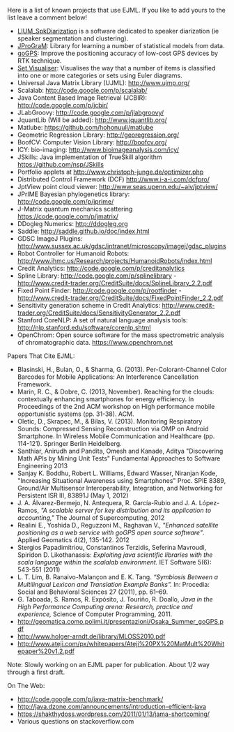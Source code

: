 Here is a list of known projects that use EJML. If you like to add yours to the list leave a comment below!

  * [LIUM\_SpkDiarization](http://www-lium.univ-lemans.fr/diarization/doku.php/) is a software dedicated to speaker diarization (ie speaker segmentation and clustering).
  * [JProGraM](http://researchers.lille.inria.fr/~freno/JProGraM.html): Library for learning a number of statistical models from data.
  * [goGPS](http://code.google.com/p/gogps/): Improve the positioning accuracy of low-cost GPS devices by RTK technique.
  * [Set Visualiser](http://www-edc.eng.cam.ac.uk/tools/set_visualiser/): Visualises the way that a number of items is classified into one or more categories or sets using Euler diagrams.
  * Universal Java Matrix Library (UJML): http://www.ujmp.org/
  * Scalalab: http://code.google.com/p/scalalab/
  * Java Content Based Image Retrieval (JCBIR): http://code.google.com/p/jcbir/
  * JLabGroovy: http://code.google.com/p/jlabgroovy/
  * JquantLib (Will be added): http://www.jquantlib.org/
  * Matlube: https://github.com/hohonuuli/matlube
  * Geometric Regression Library: http://georegression.org/
  * BoofCV: Computer Vision Library: http://boofcv.org/
  * ICY: bio-imaging: http://www.bioimageanalysis.com/icy/
  * JSkills: Java implementation of TrueSkill algorithm https://github.com/nsp/JSkills
  * Portfolio applets at http://www.christoph-junge.de/optimizer.php
  * Distributed Control Framework (DCF) http://www.i-a-i.com/dcfpro/
  * JptView point cloud viewer: http://www.seas.upenn.edu/~aiv/jptview/
  * JPrIME Bayesian phylogenetics library: http://code.google.com/p/jprime/
  * J-Matrix quantum mechanics scattering https://code.google.com/p/jmatrix/
  * DDogleg Numerics: http://ddogleg.org
  * Saddle: http://saddle.github.io/doc/index.html
  * GDSC ImageJ Plugins: http://www.sussex.ac.uk/gdsc/intranet/microscopy/imagej/gdsc_plugins
  * Robot Controller for Humanoid Robots: http://www.ihmc.us/Research/projects/HumanoidRobots/index.html
  * Credit Analytics: http://code.google.com/p/creditanalytics
  * Spline Library: http://code.google.com/p/splinelibrary - http://www.credit-trader.org/CreditSuite/docs/SplineLibrary_2.2.pdf
  * Fixed Point Finder: http://code.google.com/p/rootfinder - http://www.credit-trader.org/CreditSuite/docs/FixedPointFinder_2.2.pdf
  * Sensitivity generation scheme in Credit Analytics: http://www.credit-trader.org/CreditSuite/docs/SensitivityGenerator_2.2.pdf
  * Stanford CoreNLP: A set of natural language analysis tools:  http://nlp.stanford.edu/software/corenlp.shtml
  * OpenChrom: Open source software for the mass spectrometric analysis of chromatographic data.  https://www.openchrom.net

Papers That Cite EJML:
  * Blasinski, H., Bulan, O., & Sharma, G. (2013). Per-Colorant-Channel Color Barcodes for Mobile Applications: An Interference Cancellation Framework.
  * Marin, R. C., & Dobre, C. (2013, November). Reaching for the clouds: contextually enhancing smartphones for energy efficiency. In Proceedings of the 2nd ACM workshop on High performance mobile opportunistic systems (pp. 31-38). ACM.
  * Oletic, D., Skrapec, M., & Bilas, V. (2013). Monitoring Respiratory Sounds: Compressed Sensing Reconstruction via OMP on Android Smartphone. In Wireless Mobile Communication and Healthcare (pp. 114-121). Springer Berlin Heidelberg.
  * Santhiar, Anirudh and Pandita, Omesh and Kanade, Aditya "Discovering Math APIs by Mining Unit Tests" Fundamental Approaches to Software Engineering 2013
  * Sanjay K. Boddhu, Robert L. Williams, Edward Wasser, Niranjan Kode, "Increasing Situational Awareness using Smartphones" Proc. SPIE 8389, Ground/Air Multisensor Interoperability, Integration, and Networking for Persistent ISR III, 83891J (May 1, 2012)
  * J. A. Álvarez-Bermejo, N. Antequera, R. García-Rubio and J. A. López-Ramos, _"A scalable server for key distribution and its application to accounting,"_ The Journal of Supercomputing, 2012
  * Realini E., Yoshida D., Reguzzoni M., Raghavan V., _"Enhanced satellite positioning as a web service with goGPS open source software"_. Applied Geomatics 4(2), 135-142. 2012
  * Stergios Papadimitriou, Constantinos Terzidis, Seferina Mavroudi, Spiridon D. Likothanassis: _Exploiting java scientific libraries with the scala language within the scalalab environment._ IET Software 5(6): 543-551 (2011)
  * L. T. Lim, B. Ranaivo-Malançon and E. K. Tang. _“Symbiosis Between a Multilingual Lexicon and Translation Example Banks”._ In: Procedia: Social and Behavioral Sciences 27 (2011), pp. 61–69.
  * G. Taboada, S. Ramos, R. Expósito, J. Touriño, R. Doallo, _Java in the High Performance Computing arena: Research, practice and experience,_ Science of Computer Programming, 2011.
  * http://geomatica.como.polimi.it/presentazioni/Osaka_Summer_goGPS.pdf
  * http://www.holger-arndt.de/library/MLOSS2010.pdf
  * http://www.ateji.com/px/whitepapers/Ateji%20PX%20MatMult%20Whitepaper%20v1.2.pdf

Note:  Slowly working on an EJML paper for publication.  About 1/2 way through a first draft.

On The Web:
  * http://code.google.com/p/java-matrix-benchmark/
  * http://java.dzone.com/announcements/introduction-efficient-java
  * https://shakthydoss.wordpress.com/2011/01/13/jama-shortcoming/
  * Various questions on stackoverflow.com